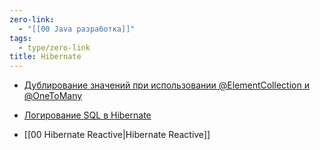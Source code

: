 ```yaml
---
zero-link:
  - "[[00 Java разработка]]"
tags:
  - type/zero-link
title: Hibernate
---
```

- [Дублирование значений при использовании @ElementCollection и @OneToMany](../../dev/java/hibernate/Дублирование%20значений%20при%20использовании%20@ElementCollection%20и%20@OneToMany.md)
- [Логирование SQL в Hibernate](../../dev/java/hibernate/Логирование%20SQL%20в%20Hibernate.md)

- [[00 Hibernate Reactive|Hibernate Reactive]]